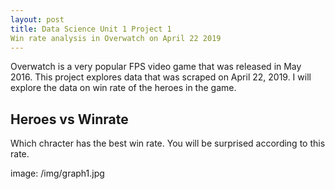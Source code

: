 ```yaml
---
layout: post
title: Data Science Unit 1 Project 1
Win rate analysis in Overwatch on April 22 2019
---
```


Overwatch is a very popular FPS video game that was released in May 2016.  This project explores data that was scraped on April 22, 2019.  I will explore the data on win rate of the heroes in the game.

## Heroes vs Winrate
Which chracter has the best win rate. You will be surprised according to this rate.

image: /img/graph1.jpg
